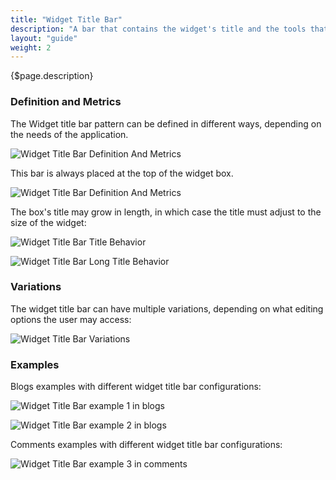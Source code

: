 ```yaml
---
title: "Widget Title Bar"
description: "A bar that contains the widget's title and the tools that affect the widget."
layout: "guide"
weight: 2
---
```


<div class="page-description">{$page.description}</div>

### Definition and Metrics

The Widget title bar pattern can be defined in different ways, depending on the needs of the application.

![Widget Title Bar Definition And Metrics](../../../images/sites/WidgetTitleBarWidgetTitle.jpg)

This bar is always placed at the top of the widget box.

![Widget Title Bar Definition And Metrics](../../../images/sites/WidgetTitleBarPortletTitle.jpg)

The box's title may grow in length, in which case the title must adjust to the size of the widget:

![Widget Title Bar Title Behavior](../../../images/sites/WidgetTitleBarTitleBehavior.jpg)

![Widget Title Bar Long Title Behavior](../../../images/sites/WidgetTitleBarLongTitleBehavior.jpg)

### Variations

The widget title bar can have multiple variations, depending on what editing options the user may access:

![Widget Title Bar Variations](../../../images/sites/WidgetTitleBarVariations.jpg)

### Examples

Blogs examples with different widget title bar configurations:

![Widget Title Bar example 1 in blogs](../../../images/sites/WidgetTitleBarBlogsExample1.jpg)

![Widget Title Bar example 2 in blogs](../../../images/sites/WidgetTitleBarBlogsExample2.jpg)

Comments examples with different widget title bar configurations:

![Widget Title Bar example 3 in comments](../../../images/sites/WidgetTitleBarCommentsExample1.jpg)